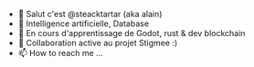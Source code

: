 - 👋 Salut c'est @steacktartar (aka alain)
- 👀 Intelligence artificielle, Database
- 🌱 En cours d'apprentissage de Godot, rust & dev blockchain
- 💞️ Collaboration active au projet Stigmee :)
- 📫 How to reach me ...

<!---
steacktartar/steacktartar is a ✨ special ✨ repository because its `README.md` (this file) appears on your GitHub profile.
You can click the Preview link to take a look at your changes.
--->
